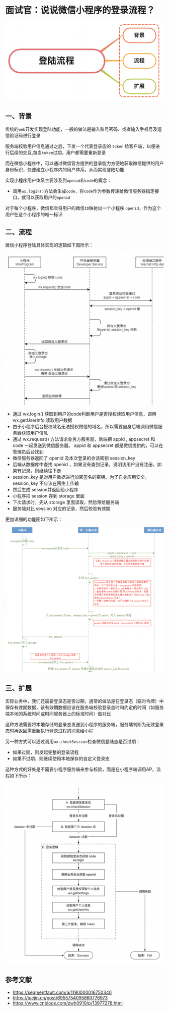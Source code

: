 # 面试官：说说微信小程序的登录流程？



 ![](../sImgs/aa3ccbd0-3428-11ec-8e64-91fdec0f05a1.png)


## 一、背景

传统的`web`开发实现登陆功能，一般的做法是输入账号密码、或者输入手机号及短信验证码进行登录

服务端校验用户信息通过之后，下发一个代表登录态的 `token` 给客户端，以便进行后续的交互,每当`token`过期，用户都需要重新登录

而在微信小程序中，可以通过微信官方提供的登录能力方便地获取微信提供的用户身份标识，快速建立小程序内的用户体系，从而实现登陆功能

实现小程序用户体系主要涉及到`openid`和`code`的概念：

- 调用`wx.login()`方法会生成`code`，将`code`作为参数传递给微信服务器指定接口，就可以获取用户的`openid`

对于每个小程序，微信都会将用户的微信`ID`映射出一个小程序 `openid`，作为这个用户在这个小程序的唯一标识





## 二、流程

微信小程序登陆具体实现的逻辑如下图所示：

 ![](../sImgs/b60638c0-3428-11ec-a752-75723a64e8f5.png)

- 通过  wx.login()  获取到用户的code判断用户是否授权读取用户信息，调用wx.getUserInfo 读取用户数据
- 由于小程序后台授权域名无法授权微信的域名，所以需要自身后端调用微信服务器获取用户信息
- 通过 wx.request() 方法请求业务方服务器，后端把 appid , appsecret  和 code 一起发送到微信服务器。 appid 和 appsecret 都是微信提供的，可以在管理员后台找到
- 微信服务器返回了 openid 及本次登录的会话密钥 session_key
- 后端从数据库中查找 openid ，如果没有查到记录，说明该用户没有注册，如果有记录，则继续往下走
- session_key 是对用户数据进行加密签名的密钥。为了自身应用安全，session_key 不应该在网络上传输
- 然后生成 session并返回给小程序
- 小程序把 session 存到  storage 里面
- 下次请求时，先从 storage 里面读取，然后带给服务端
- 服务端对比 session 对应的记录，然后校验有效期

更加详细的功能图如下所示：

 ![](../sImgs/c3cfbb70-3428-11ec-8e64-91fdec0f05a1.png)





## 三、扩展

实际业务中，我们还需要登录态是否过期，通常的做法是在登录态（临时令牌）中保存有效期数据，该有效期数据应该在服务端校验登录态时和约定的时间（如服务端本地的系统时间或时间服务器上的标准时间）做对比

这种方法需要将本地存储的登录态发送到小程序的服务端，服务端判断为无效登录态时再返回需重新执行登录过程的消息给小程

另一种方式可以通过调用`wx.checkSession`检查微信登陆态是否过期：

- 如果过期，则发起完整的登录流程
- 如果不过期，则继续使用本地保存的自定义登录态

这种方式的好处是不需要小程序服务端来参与校验，而是在小程序端调用AP，流程如下所示：

 ![](../sImgs/8b446d30-349d-11ec-a752-75723a64e8f5.png)



## 参考文献

- https://segmentfault.com/a/1190000016750340
- https://juejin.cn/post/6955754095860776973
- https://www.cnblogs.com/zwh0910/p/13977278.html